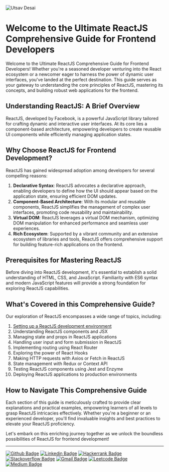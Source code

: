 ![Utsav Desai](https://github.com/UtsavSoftrefineTech/demo/assets/135974253/c078b2a6-563b-4e62-af17-3fb13fce74a1)

# Welcome to the Ultimate ReactJS Comprehensive Guide for Frontend Developers

Welcome to the Ultimate ReactJS Comprehensive Guide for Frontend Developers! Whether you're a seasoned developer venturing into the React ecosystem or a newcomer eager to harness the power of dynamic user interfaces, you've landed at the perfect destination. This guide serves as your gateway to understanding the core principles of ReactJS, mastering its concepts, and building robust web applications for the frontend.

## Understanding ReactJS: A Brief Overview

ReactJS, developed by Facebook, is a powerful JavaScript library tailored for crafting dynamic and interactive user interfaces. At its core lies a component-based architecture, empowering developers to create reusable UI components while efficiently managing application states.

## Why Choose ReactJS for Frontend Development?

ReactJS has gained widespread adoption among developers for several compelling reasons:

1. **Declarative Syntax**: ReactJS advocates a declarative approach, enabling developers to define how the UI should appear based on the application state, ensuring efficient DOM updates.
2. **Component-Based Architecture**: With its modular and reusable components, ReactJS simplifies the management of complex user interfaces, promoting code reusability and maintainability.
3. **Virtual DOM**: ReactJS leverages a virtual DOM mechanism, optimizing DOM manipulation for enhanced performance and seamless user experiences.
4. **Rich Ecosystem**: Supported by a vibrant community and an extensive ecosystem of libraries and tools, ReactJS offers comprehensive support for building feature-rich applications on the frontend.

## Prerequisites for Mastering ReactJS

Before diving into ReactJS development, it's essential to establish a solid understanding of HTML, CSS, and JavaScript. Familiarity with ES6 syntax and modern JavaScript features will provide a strong foundation for exploring ReactJS capabilities.

## What's Covered in this Comprehensive Guide?

Our exploration of ReactJS encompasses a wide range of topics, including:

1. [Setting up a ReactJS development environment](setup.md)
2. Understanding ReactJS components and JSX
3. Managing state and props in ReactJS applications
4. Handling user input and form submission in ReactJS
5. Implementing routing using React Router
6. Exploring the power of React Hooks
7. Making HTTP requests with Axios or Fetch in ReactJS
8. State management with Redux or Context API
9. Testing ReactJS components using Jest and Enzyme
10. Deploying ReactJS applications to production environments

## How to Navigate This Comprehensive Guide

Each section of this guide is meticulously crafted to provide clear explanations and practical examples, empowering learners of all levels to grasp ReactJS intricacies effectively. Whether you're a beginner or an experienced developer, you'll find invaluable insights and best practices to elevate your ReactJS proficiency.

Let's embark on this enriching journey together as we unlock the boundless possibilities of ReactJS for frontend development!

----

[![Github Badge](http://img.shields.io/badge/-Github-black?style=flat-square&logo=github&link=https://github.com/UtsavSoftrefineTech)](https://github.com/UtsavSoftrefineTech)
[![Linkedin Badge](https://img.shields.io/badge/-LinkedIn-blue?style=flat-square&logo=Linkedin&logoColor=white&link=https://www.linkedin.com/in/utsavdesai26/)](https://www.linkedin.com/in/utsavdesai26/)
[![Hackerrank Badge](https://img.shields.io/badge/-Hackerrank-2EC866?style=flat-square&logo=HackerRank&logoColor=white&link=https://www.hackerrank.com/profile/UtsavDesai26)](https://www.hackerrank.com/profile/UtsavDesai26)
[![Stackoverflow Badge](https://img.shields.io/badge/-Stack%20overflow-FE7A16?style=flat-square&logo=stack-overflow&logoColor=white&link=https://stackoverflow.com/users/22878781/utsav-desai)](https://stackoverflow.com/users/22878781/utsav-desai)
[![Gmail Badge](https://img.shields.io/badge/-Gmail-d14836?style=flat-square&logo=Gmail&logoColor=white&link=mailto:desaiutsav26@gmail.com)](mailto:desaiutsav26@gmail.com)
[![Leetcode Badge](https://img.shields.io/badge/-Leetcode-FFA116?style=flat-square&logo=leetcode&logoColor=white&link=https://leetcode.com/desaiutsav26/)](https://leetcode.com/desaiutsav26/)
[![Medium Badge](https://img.shields.io/badge/-Medium-black?style=flat-square&logo=medium&link=https://medium.com/@utsavdesai26)](https://medium.com/@utsavdesai26)
